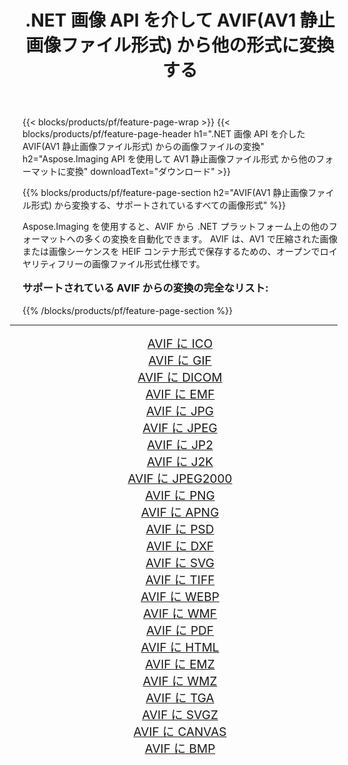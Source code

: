 ﻿---
title: .NET 画像 API を介して AVIF(AV1 静止画像ファイル形式) から他の形式に変換する 
weight: 3920
url: /ja/net/conversion/from/avif/ 
lang: ja
langdirlevel: 2
locales: zh-hans,ja,it,ru,de,es,fr,nl,id,lt,pl,pt,vi,tr,ko,zh-hant,ar,hi,th,sv,cs,uk,he
description: Aspose.Imaging を使用すると、AVIF(AV1 静止画像ファイル形式) から別のフォーマットに簡単に変換できます
---

{{< blocks/products/pf/feature-page-wrap >}}
{{< blocks/products/pf/feature-page-header h1=".NET 画像 API を介した AVIF(AV1 静止画像ファイル形式) からの画像ファイルの変換" h2="Aspose.Imaging API を使用して AV1 静止画像ファイル形式 から他のフォーマットに変換" downloadText="ダウンロード" >}}


{{% blocks/products/pf/feature-page-section  h2="AVIF(AV1 静止画像ファイル形式) から変換する、サポートされているすべての画像形式" %}}
<p align=justify>Aspose.Imaging を使用すると、AVIF から .NET プラットフォーム上の他のフォーマットへの多くの変換を自動化できます。 AVIF は、AV1 で圧縮された画像または画像シーケンスを HEIF コンテナ形式で保存するための、オープンでロイヤリティフリーの画像ファイル形式仕様です。</p>
<h3 style="margin-top:16px;">
サポートされている AVIF からの変換の完全なリスト:
</h3>
{{% /blocks/products/pf/feature-page-section %}}
<div class="container-fluid productfamilypage bg-gray">
    <div class="convertypes bg-gray agp-content section">
        <div class="container">
		<hr style="margin-left:-20px;"/>
		<div class="row other-converters" style="gap: 10px;font-size: 19px;text-align:center;">
		    <div class='col-md-3 other-converter remove-lp remove-rp'><a href="/imaging/ja/net/conversion/avif-to-ico/" style="padding:15px;">AVIF に ICO</a></div><div class='col-md-3 other-converter remove-lp remove-rp'><a href="/imaging/ja/net/conversion/avif-to-gif/" style="padding:15px;">AVIF に GIF</a></div><div class='col-md-3 other-converter remove-lp remove-rp'><a href="/imaging/ja/net/conversion/avif-to-dicom/" style="padding:15px;">AVIF に DICOM</a></div><div class='col-md-3 other-converter remove-lp remove-rp'><a href="/imaging/ja/net/conversion/avif-to-emf/" style="padding:15px;">AVIF に EMF</a></div><div class='col-md-3 other-converter remove-lp remove-rp'><a href="/imaging/ja/net/conversion/avif-to-jpg/" style="padding:15px;">AVIF に JPG</a></div><div class='col-md-3 other-converter remove-lp remove-rp'><a href="/imaging/ja/net/conversion/avif-to-jpeg/" style="padding:15px;">AVIF に JPEG</a></div><div class='col-md-3 other-converter remove-lp remove-rp'><a href="/imaging/ja/net/conversion/avif-to-jp2/" style="padding:15px;">AVIF に JP2</a></div><div class='col-md-3 other-converter remove-lp remove-rp'><a href="/imaging/ja/net/conversion/avif-to-j2k/" style="padding:15px;">AVIF に J2K</a></div><div class='col-md-3 other-converter remove-lp remove-rp'><a href="/imaging/ja/net/conversion/avif-to-jpeg2000/" style="padding:15px;">AVIF に JPEG2000</a></div><div class='col-md-3 other-converter remove-lp remove-rp'><a href="/imaging/ja/net/conversion/avif-to-png/" style="padding:15px;">AVIF に PNG</a></div><div class='col-md-3 other-converter remove-lp remove-rp'><a href="/imaging/ja/net/conversion/avif-to-apng/" style="padding:15px;">AVIF に APNG</a></div><div class='col-md-3 other-converter remove-lp remove-rp'><a href="/imaging/ja/net/conversion/avif-to-psd/" style="padding:15px;">AVIF に PSD</a></div><div class='col-md-3 other-converter remove-lp remove-rp'><a href="/imaging/ja/net/conversion/avif-to-dxf/" style="padding:15px;">AVIF に DXF</a></div><div class='col-md-3 other-converter remove-lp remove-rp'><a href="/imaging/ja/net/conversion/avif-to-svg/" style="padding:15px;">AVIF に SVG</a></div><div class='col-md-3 other-converter remove-lp remove-rp'><a href="/imaging/ja/net/conversion/avif-to-tiff/" style="padding:15px;">AVIF に TIFF</a></div><div class='col-md-3 other-converter remove-lp remove-rp'><a href="/imaging/ja/net/conversion/avif-to-webp/" style="padding:15px;">AVIF に WEBP</a></div><div class='col-md-3 other-converter remove-lp remove-rp'><a href="/imaging/ja/net/conversion/avif-to-wmf/" style="padding:15px;">AVIF に WMF</a></div><div class='col-md-3 other-converter remove-lp remove-rp'><a href="/imaging/ja/net/conversion/avif-to-pdf/" style="padding:15px;">AVIF に PDF</a></div><div class='col-md-3 other-converter remove-lp remove-rp'><a href="/imaging/ja/net/conversion/avif-to-html/" style="padding:15px;">AVIF に HTML</a></div><div class='col-md-3 other-converter remove-lp remove-rp'><a href="/imaging/ja/net/conversion/avif-to-emz/" style="padding:15px;">AVIF に EMZ</a></div><div class='col-md-3 other-converter remove-lp remove-rp'><a href="/imaging/ja/net/conversion/avif-to-wmz/" style="padding:15px;">AVIF に WMZ</a></div><div class='col-md-3 other-converter remove-lp remove-rp'><a href="/imaging/ja/net/conversion/avif-to-tga/" style="padding:15px;">AVIF に TGA</a></div><div class='col-md-3 other-converter remove-lp remove-rp'><a href="/imaging/ja/net/conversion/avif-to-svgz/" style="padding:15px;">AVIF に SVGZ</a></div><div class='col-md-3 other-converter remove-lp remove-rp'><a href="/imaging/ja/net/conversion/avif-to-canvas/" style="padding:15px;">AVIF に CANVAS</a></div><div class='col-md-3 other-converter remove-lp remove-rp'><a href="/imaging/ja/net/conversion/avif-to-bmp/" style="padding:15px;">AVIF に BMP</a></div>
                </div>
        </div>
    </div>
</div>
<br/>

